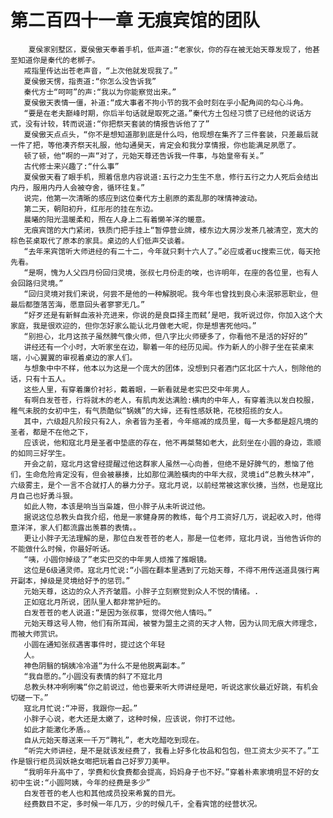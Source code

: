 # 第二百四十一章 无痕宾馆的团队
        夏侯家别墅区，夏侯傲天奉着手机，低声道:“老家伙，你的存在被无始天尊发现了，他甚至知道你是秦代的老梆子。
       戒指里传达出苍老声音，“上次他就发现我了。”
       夏侯傲天愣，指责道:“你怎么没告诉我”
       秦代方士“呵呵”的声:“我以为你能察觉出来。”
       夏侯傲天表情一僵，补道:“成大事者不拘小节的我不会时刻在乎小配角间的勾心斗角。
       “要是在老夫巅峰时期，你后半句话就是取死之道。”秦代方土包经习惯了已经他的说话方式，没有计较，转而说道:“你把祭天套装的情报告诉他了了”
       夏侯傲天点点头，“你不是想知道那到底是什么吗，他现想在集齐了三件套装，只差最后就一件了把，等他凑齐祭天礼服，他勾通昊天，肯定会和我分享情报，你也能满足夙愿了。
       顿了顿，他“啊的一声“对了，元始天尊还告诉我一件事，与始皇帝有关。”
       古代修士来兴趣了:“什么事”
       夏侯傲天看了眼手机，照着信息内容说道:五行之力生生不息，修行五行之力人死后会结出内丹，服用内丹人会被夺舍，循环往复。”
       说完，他第一次清晰的感应到这位秦代方土剧原的紊乱那的咪情神波动。
       第二天，朝阳初升，红彤彤的挂在东边。
       晨曦的阳光温暖柔和，照在人身上二有着懒羊洋的暖意。
       无痕宾馆的大门紧闭，铁质门把手挂上“暂停营业牌，楼东边大房沙发茶几被清空，宽大的棕色苌桌取代了原本的家具。桌边的人们低声交谈着。
       “去年来宾馆听大师进经的有二十二，今年就只剩十六人了。”必应或者uc搜索三优，每天抢先看。
       “是啊，愧为人父四月份回归灵境，张叔七月份走的唉，也许明年，在座的各位里，也有人会回路归灵境。”
       “回归灵境对我们来说，何尝不是他的一种解脱呢。我今年也曾找到良心未泯邪恶职业，但最后都堕落苦海，愿意回头者寥寥无几。”
       “好歹还是有新鲜血液补充进来，你说的是良臣择主而弑’是吧，我听说过你，你加入这个大家庭，我是很欢迎的，但你怎好家么能认北月做老大呢，你是想害死他吗。”
       “别担心，北月这孩子虽然脾气像火师，但八字比火师硬多了，你看他不是活的好好的”
       讲经还有一个小时，大听家坐在边，聊着一年的经历见闻。作为新人的小胖子坐在苌桌末端，小心翼翼的审视着桌边的家人们。
       与想象中中不样，他本以为这是一个庞大的团体，没想到只者酒门区北区十六人，刨除他的话，只有十五人。
       这些人里，有穿着廉价衬衫，戴着眼，一新看就是老实巴交中年男人。
       有啊白发苍苍，行将就木的老人，有肌肉发达满脸:横肉的中年人，有穿着洗以发白校服，稚气未脱的女初中生，有气质酷似“锅姨”的大婶，还有性感妖艳，花枝招揽的女人。
       其中，六级超凡阶段只有2人，余者皆为圣者，今年缩减的成员里，每一大多都是超凡境的圣者，都是不在他之下，
       应该说，他和寇北月是圣者中垫底的存在，他不再桀骜如老大，此刻坐在小圆的身边，乖顺的如同三好学生。
       开会之前，寇北月这曾经提醒过他这群家人虽然一心向善，但绝不是好脾气的，惹恼了他们，生命危险肯定没有，但会被暴揍，比如那位满脸橫肉的中年大叔，灵境id“总教头林冲”，六级雾主，是个一言不合就打人的暴力分子。寇北月说，以前经常被这家伙揍，当然，也是寇比月自己也好勇斗狠。
       如此人物，本该是响当当枭雄，但小胖子从未听说过他。
       据说这位总教头自我介绍，他是一家健身房的教练，每个月工资好几万，说起收入时，他得意洋洋，家人们都流露出羡慕的表情。。
       更让小胖子无法理解的是，那位白发苍苍的老人，那是一位老师，寇北月说，当他告诉你的不能做什么时候，你最好听话。
       “咦，小圆你掉级了”老实巴交的中年男人烦推了推眼镜。
       这位是6级通灵师。寇北月忙说:“小圆在翻本里遇到了元始天尊，不得不用传送道具强行离开副本，掉级是灵境给好予的惩罚。”
       元始天尊，这边的众人齐齐皱眉。小胖子立刻察觉到众人不悦的情绪。.
       正如寇北月所说，团队里人都非常护短的。
       白发苍苍的老人说道:“是因为张叔事，觉得欠他人情吗。”
       元始天尊这号人物，他们有所耳闻，被誉为盟主之资的天才人物，因为认同无痕大师理念，而被大师赏识。
       小圆在通知张叔遇害事件时，提过这个年轻
       人。
       神色阴翳的锅姨冷冷道“为什么不是他脱离副本。”
       “我自愿的。”小圆没有表情的斜了不寇北月
       总教头林冲咧咧嘴“你之前说过，他也要来听大师讲经是吧，听说这家伙最近好跳，有机会切磋一下。”
       寇北月忙说:“冲哥，我跟你一起。”
       小胖子心说，老大还是太嫩了，这种时候，应该说，你打不过他。
       如此才能激化矛盾。。
       自从元始天尊送来一千万“聘礼”，老大吃醋吃到现在。
       “听完大师讲经，是不是就该发经费了，我看上好多化妆品和包包，但工资太少买不了。”工作是银行柜员润妖艳女啷把玩着自己好罗刀美甲。
       “我明年升高中了，学费和伙食费都会提高，妈妈身子也不好。”穿着朴素家境明显不好的女初中生说:“小圆阿姨，今年的经费是多少”
       白发苍苍的老人也和其他成员投来希冀的目光。
       经费数目不定，多时候一年几万，少的时候几千，全看宾馆的经营状况。
